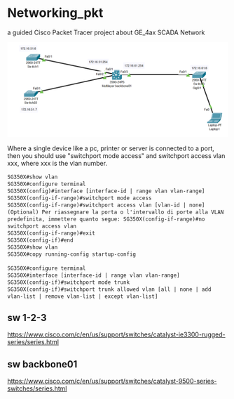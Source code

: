 # Networking_pkt
a guided Cisco Packet Tracer project about GE_4ax SCADA Network

![alt text](https://github.com/jackDante/Networking_pkt/blob/main/GE.png)


 Where a single device like a pc, printer or server is connected to a port, then you should use "switchport mode access" and switchport access vlan xxx, where xxx is the vlan number.

```
SG350X#show vlan
SG350X#configure terminal
SG350X(config)#interface [interface-id | range vlan vlan-range]
SG350X(config-if-range)#switchport mode access
SG350X(config-if-range)#switchport access vlan [vlan-id | none]
(Optional) Per riassegnare la porta o l'intervallo di porte alla VLAN predefinita, immettere quanto segue: SG350X(config-if-range)#no switchport access vlan
SG350X(config-if-range)#exit
SG350X(config-if)#end
SG350X#show vlan
SG350X#copy running-config startup-config

SG350X#configure terminal
SG350X#interface [interface-id | range vlan vlan-range]
SG350X(config-if)#switchport mode trunk
SG350X(config-if)#switchport trunk allowed vlan [all | none | add vlan-list | remove vlan-list | except vlan-list]
```
## sw 1-2-3
https://www.cisco.com/c/en/us/support/switches/catalyst-ie3300-rugged-series/series.html

## sw backbone01
https://www.cisco.com/c/en/us/support/switches/catalyst-9500-series-switches/series.html
